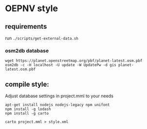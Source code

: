 # OEPNV style

## requirements

run `./scripts/get-external-data.sh`

### osm2db database

```
wget https://planet.openstreetmap.org/pbf/planet-latest.osm.pbf
osm2db -c -H localhost -U update -W UpdatePw -d gis planet-latest.osm.pbf
```

## compile style:
Adjust database settings in project.mml to your needs
```
apt-get install nodejs nodejs-legacy npm unifont
npm install -g lodash
npm install -g carto

carto project.mml > style.xml
```
